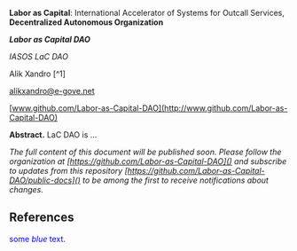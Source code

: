 **Labor as Capital**: International Accelerator of Systems for Outcall Services, **Decentralized Autonomous Organization**



***Labor as Capital DAO***

*IASOS LaC DAO*



Alik Xandro [^1]

alikxandro@e-gove.net

[www.github.com/Labor-as-Capital-DAO](http://www.github.com/Labor-as-Capital-DAO)



**Abstract.** LaC DAO is ...


*The full content of this document will be published soon. Please follow
the organization at [https://github.com/Labor-as-Capital-DAO]() and
subscribe to updates from this repository
[https://github.com/Labor-as-Capital-DAO/public-docs]() to be among the
first to receive notifications about changes.*

## References
<span style="color:blue">some *blue* text</span>.
